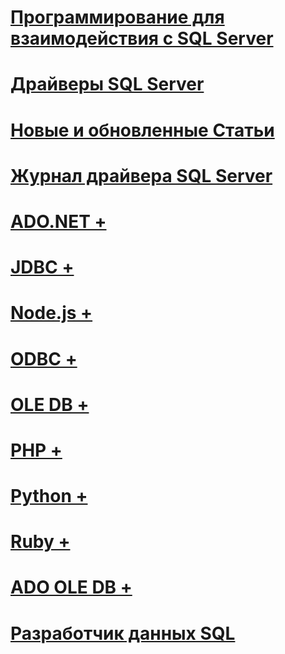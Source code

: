 # [Программирование для взаимодействия с SQL Server](homepage-sql-connection-programming.md)
# [Драйверы SQL Server](sql-connection-libraries.md)
# [Новые и обновленные Статьи](new-updated-connect.md)
# [Журнал драйвера SQL Server](connect-history.md)

# [ADO.NET +](ado-net/microsoft-ado-net-for-sql-server.md)
# [JDBC +](jdbc/microsoft-jdbc-driver-for-sql-server.md)
# [Node.js +](node-js/node-js-driver-for-sql-server.md)
# [ODBC +](odbc/microsoft-odbc-driver-for-sql-server.md)
# [OLE DB +](oledb/oledb-driver-for-sql-server.md)
# [PHP +](php/microsoft-php-driver-for-sql-server.md)
# [Python +](python/python-driver-for-sql-server.md)
# [Ruby +](ruby/ruby-driver-for-sql-server.md)

# [ADO OLE DB +](../ado/microsoft-activex-data-objects-ado.md)

# [Разработчик данных SQL](sql-data-developer.md)
